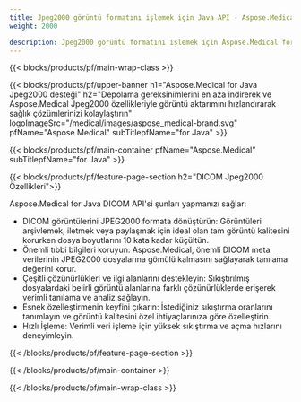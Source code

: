 ```yaml
---
title: Jpeg2000 görüntü formatını işlemek için Java API - Aspose.Medical
weight: 2000

description: Jpeg2000 görüntü formatını işlemek için Aspose.Medical for Java API
---
```


{{< blocks/products/pf/main-wrap-class >}}

{{< blocks/products/pf/upper-banner h1="Aspose.Medical for Java Jpeg2000 desteği" h2="Depolama gereksinimlerini en aza indirerek ve Aspose.Medical Jpeg2000 özellikleriyle görüntü aktarımını hızlandırarak sağlık çözümlerinizi kolaylaştırın" logoImageSrc="/medical/images/aspose_medical-brand.svg" pfName="Aspose.Medical" subTitlepfName="for Java" >}}

{{< blocks/products/pf/main-container pfName="Aspose.Medical" subTitlepfName="for Java" >}}

{{< blocks/products/pf/feature-page-section h2="DICOM Jpeg2000 Özellikleri">}}

<p>Aspose.Medical for Java DICOM API'si şunları yapmanızı sağlar:</p>

<ul>
<li>DICOM görüntülerini JPEG2000 formata dönüştürün: Görüntüleri arşivlemek, iletmek veya paylaşmak için ideal olan tam görüntü kalitesini korurken dosya boyutlarını 10 kata kadar küçültün.</li>
<li>Önemli tıbbi bilgileri koruyun: Aspose.Medical, önemli DICOM meta verilerinin JPEG2000 dosyalarına gömülü kalmasını sağlayarak tanılama değerini korur.</li>
<li>Çeşitli çözünürlükleri ve ilgi alanlarını destekleyin: Sıkıştırılmış dosyalardaki belirli görüntü alanlarına farklı çözünürlüklerde erişerek verimli tanılama ve analiz sağlayın.</li>
<li>Esnek özelleştirmenin keyfini çıkarın: İstediğiniz sıkıştırma oranlarını tanımlayın ve görüntü kalitesini özel ihtiyaçlarınıza göre özelleştirin.</li>
<li>Hızlı İşleme: Verimli veri işleme için yüksek sıkıştırma ve açma hızlarını deneyimleyin.</li>
</ul>

{{< /blocks/products/pf/feature-page-section >}}

{{< /blocks/products/pf/main-container >}}

{{< /blocks/products/pf/main-wrap-class >}}